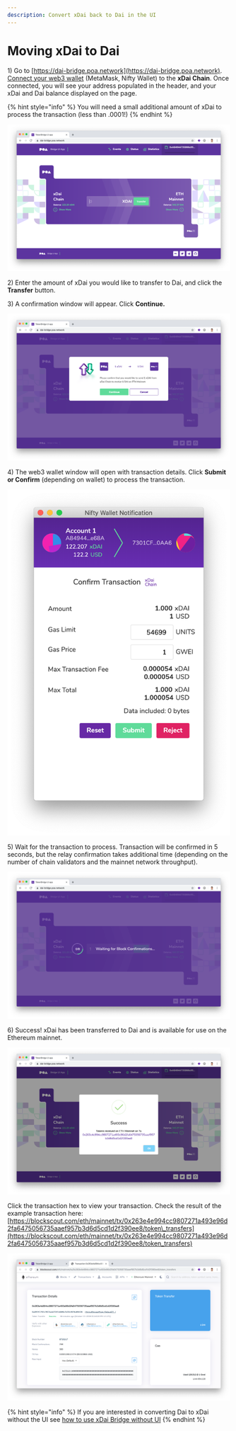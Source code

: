 ```yaml
---
description: Convert xDai back to Dai in the UI
---
```


# Moving xDai to Dai

1\) Go to [https://dai-bridge.poa.network](https://dai-bridge.poa.network). [Connect your web3 wallet](../wallets-setup/metamask-setup.md) \(MetaMask, Nifty Wallet\) to the **xDai Chain**. Once connected, you will see your address populated in the header, and your xDai and Dai balance displayed on the page. 

{% hint style="info" %}
You will need a small additional amount of xDai to process the transaction \(less than .0001!\)
{% endhint %}

![Dai to xDai bridge interface](../../.gitbook/assets/screen-shot-2019-10-11-at-1.53.02-pm.png)

2\) Enter the amount of xDai you would like to transfer to Dai, and click the **Transfer** button.

3\) A confirmation window will appear. Click **Continue.**

![Confirmation window to confirm your transfer](../../.gitbook/assets/screen-shot-2019-10-11-at-1.53.13-pm.png)

4\) The web3 wallet window will open with transaction details. Click **Submit or Confirm** \(depending on wallet\) to process the transaction.

![Web3 Wallet \(Nifty Wallet\) confirmation. Gas fee is .000054 xDai!](../../.gitbook/assets/screen-shot-2019-10-11-at-1.53.20-pm.png)

5\) Wait for the transaction to process. Transaction will be confirmed in 5 seconds, but the relay confirmation takes additional time \(depending on the number of chain validators and the mainnet network throughput\).

![Transfer processing](../../.gitbook/assets/screen-shot-2019-10-11-at-1.53.34-pm.png)

6\) Success! xDai has been transferred to Dai and is available for use on the Ethereum mainnet.

![Successful transfer from xDai to Dai](../../.gitbook/assets/screen-shot-2019-10-11-at-2.13.49-pm.png)

Click the transaction hex to view your transaction. Check the result of the example transaction here: [https://blockscout.com/eth/mainnet/tx/0x263e4e994cc9807271a493e96d2fa6475056735aaef957b3d6d5cd1d2f390ee8/token\_transfers](https://blockscout.com/eth/mainnet/tx/0x263e4e994cc9807271a493e96d2fa6475056735aaef957b3d6d5cd1d2f390ee8/token_transfers)

![BlockScout transaction details for the example](../../.gitbook/assets/screen-shot-2019-10-11-at-2.50.23-pm.png)

{% hint style="info" %}
If you are interested in converting Dai to xDai without the UI see [how to use xDai Bridge without UI](https://docs.tokenbridge.net/xdai-bridge/how-to-use-xdai-bridge-without-ui) 
{% endhint %}





